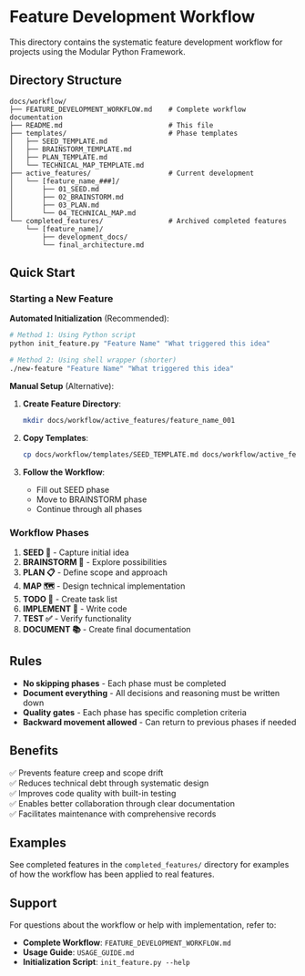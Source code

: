 # Feature Development Workflow

This directory contains the systematic feature development workflow for projects using the Modular Python Framework.

## Directory Structure

```
docs/workflow/
├── FEATURE_DEVELOPMENT_WORKFLOW.md    # Complete workflow documentation
├── README.md                          # This file
├── templates/                         # Phase templates
│   ├── SEED_TEMPLATE.md
│   ├── BRAINSTORM_TEMPLATE.md
│   ├── PLAN_TEMPLATE.md
│   └── TECHNICAL_MAP_TEMPLATE.md
├── active_features/                   # Current development
│   └── [feature_name_###]/
│       ├── 01_SEED.md
│       ├── 02_BRAINSTORM.md
│       ├── 03_PLAN.md
│       └── 04_TECHNICAL_MAP.md
└── completed_features/                # Archived completed features
    └── [feature_name]/
        ├── development_docs/
        └── final_architecture.md
```

## Quick Start

### Starting a New Feature

**Automated Initialization** (Recommended):
```bash
# Method 1: Using Python script
python init_feature.py "Feature Name" "What triggered this idea"

# Method 2: Using shell wrapper (shorter)
./new-feature "Feature Name" "What triggered this idea"
```

**Manual Setup** (Alternative):
1. **Create Feature Directory**:
   ```bash
   mkdir docs/workflow/active_features/feature_name_001
   ```

2. **Copy Templates**:
   ```bash
   cp docs/workflow/templates/SEED_TEMPLATE.md docs/workflow/active_features/feature_name_001/01_SEED.md
   ```

3. **Follow the Workflow**:
   - Fill out SEED phase
   - Move to BRAINSTORM phase
   - Continue through all phases

### Workflow Phases

1. **SEED 🌱** - Capture initial idea
2. **BRAINSTORM 🧠** - Explore possibilities
3. **PLAN 📋** - Define scope and approach
4. **MAP 🗺️** - Design technical implementation
5. **TODO 📝** - Create task list
6. **IMPLEMENT 🔨** - Write code
7. **TEST ✅** - Verify functionality
8. **DOCUMENT 📚** - Create final documentation

## Rules

- **No skipping phases** - Each phase must be completed
- **Document everything** - All decisions and reasoning must be written down
- **Quality gates** - Each phase has specific completion criteria
- **Backward movement allowed** - Can return to previous phases if needed

## Benefits

✅ Prevents feature creep and scope drift  
✅ Reduces technical debt through systematic design  
✅ Improves code quality with built-in testing  
✅ Enables better collaboration through clear documentation  
✅ Facilitates maintenance with comprehensive records  

## Examples

See completed features in the `completed_features/` directory for examples of how the workflow has been applied to real features.

## Support

For questions about the workflow or help with implementation, refer to:

- **Complete Workflow**: `FEATURE_DEVELOPMENT_WORKFLOW.md`
- **Usage Guide**: `USAGE_GUIDE.md` 
- **Initialization Script**: `init_feature.py --help`